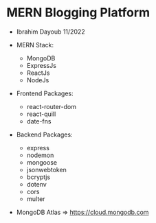 # MERN Blogging Platform

+ Ibrahim Dayoub 11/2022

+ MERN Stack:
	 - MongoDB
	 - ExpressJs
	 - ReactJs
	 - NodeJs

+ Frontend Packages:
	- react-router-dom
	- react-quill
	- date-fns

+ Backend Packages:
 	- express
	- nodemon
	- mongoose
	- jsonwebtoken
	- bcryptjs
	- dotenv
	- cors
	- multer

+ MongoDB Atlas => https://cloud.mongodb.com
